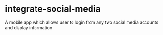 # integrate-social-media
A mobile app which allows user to login from any two social media accounts and display information
